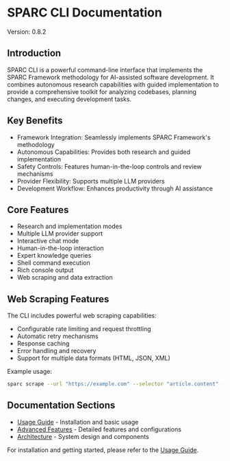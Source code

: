 # SPARC CLI Documentation

Version: 0.8.2

## Introduction

SPARC CLI is a powerful command-line interface that implements the SPARC Framework methodology for AI-assisted software development. It combines autonomous research capabilities with guided implementation to provide a comprehensive toolkit for analyzing codebases, planning changes, and executing development tasks.

## Key Benefits

- Framework Integration: Seamlessly implements SPARC Framework's methodology
- Autonomous Capabilities: Provides both research and guided implementation
- Safety Controls: Features human-in-the-loop controls and review mechanisms
- Provider Flexibility: Supports multiple LLM providers
- Development Workflow: Enhances productivity through AI assistance

## Core Features

- Research and implementation modes
- Multiple LLM provider support
- Interactive chat mode
- Human-in-the-loop interaction
- Expert knowledge queries
- Shell command execution
- Rich console output
- Web scraping and data extraction

## Web Scraping Features

The CLI includes powerful web scraping capabilities:
- Configurable rate limiting and request throttling
- Automatic retry mechanisms
- Response caching
- Error handling and recovery
- Support for multiple data formats (HTML, JSON, XML)

Example usage:
```bash
sparc scrape --url "https://example.com" --selector "article.content" --format json
```

## Documentation Sections

- [Usage Guide](usage.md) - Installation and basic usage
- [Advanced Features](advanced.md) - Detailed features and configurations
- [Architecture](architecture.md) - System design and components

For installation and getting started, please refer to the [Usage Guide](usage.md).
